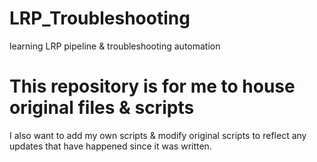 # LRP_Troubleshooting
learning LRP pipeline &amp; troubleshooting automation

# This repository is for me to house original files & scripts
I also want to add my own scripts & modify original scripts to reflect any updates that have happened since it was written.
